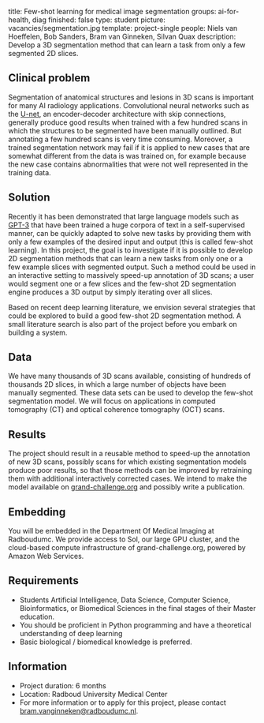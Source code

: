 title: Few-shot learning for medical image segmentation
groups: ai-for-health, diag
finished: false
type: student
picture: vacancies/segmentation.jpg
template: project-single
people: Niels van Hoeffelen, Bob Sanders, Bram van Ginneken, Silvan Quax
description: Develop a 3D segmentation method that can learn a task from only a few segmented 2D slices.

## Clinical problem
Segmentation of anatomical structures and lesions in 3D scans is important for many AI radiology applications. Convolutional neural networks such as the [U-net](https://lmb.informatik.uni-freiburg.de/people/ronneber/u-net/), an encoder-decoder architecture with skip connections, generally produce good results when trained with a few hundred scans in which the structures to be segmented have been manually outlined. But annotating a few hundred scans is very time consuming. Moreover, a trained segmentation network may fail if it is applied to new cases that are somewhat different from the data is was trained on, for example because the new case contains abnormalities that were not well represented in the training data.

## Solution 
Recently it has been demonstrated that large language models such as [GPT-3](https://arxiv.org/abs/2005.14165) that have been trained a huge corpora of text in a self-supervised manner, can be quickly adapted to solve new tasks by providing them with only a few examples of the desired input and output (this is called few-shot learning). In this project, the goal is to investigate if it is possible to develop 2D segmentation methods that can learn a new tasks from only one or a few example slices with segmented output. Such a method could be used in an interactive setting to massively speed-up annotation of 3D scans; a user would segment one or a few slices and the few-shot 2D segmentation engine produces a 3D output by simply iterating over all slices.

Based on recent deep learning literature, we envision several strategies that could be explored to build a good few-shot 2D segmentation method. A small literature search is also part of the project before you embark on building a system. 

## Data 
We have many thousands of 3D scans available, consisting of hundreds of thousands 2D slices, in which a large number of objects have been manually segmented. These data sets can be used to develop the few-shot segmentation model. We will focus on applications in computed tomography (CT) and optical coherence tomography (OCT) scans. 

## Results
The project should result in a reusable method to speed-up the annotation of new 3D scans, possibly scans for which existing segmentation models produce poor results, so that those methods can be improved by retraining them with additional interactively corrected cases. We intend to make the model available on [grand-challenge.org](https://grand-challenge.org) and possibly write a publication.

## Embedding 
You will be embedded in the Department Of Medical Imaging at Radboudumc. We provide access to Sol, our large GPU cluster, and the cloud-based compute infrastructure of grand-challenge.org, powered by Amazon Web Services. 

## Requirements 
- Students Artificial Intelligence, Data Science, Computer Science, Bioinformatics, or Biomedical Sciences in the final stages of their Master education.
- You should be proficient in Python programming and have a theoretical understanding of deep learning
- Basic biological / biomedical knowledge is preferred.

## Information 
- Project duration: 6 months 
- Location: Radboud University Medical Center 
- For more information or to apply for this project, please contact bram.vanginneken@radboudumc.nl.
